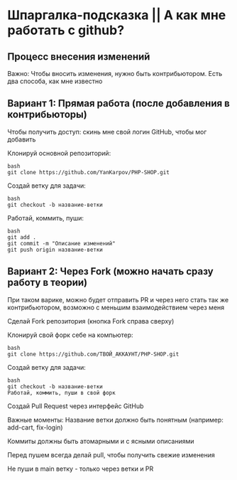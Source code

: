 # Шпаргалка-подсказка || А как мне работать с github?
## Процесс внесения изменений

Важно: Чтобы вносить изменения, нужно быть контрибьютором. Есть два способа, как мне известно


## Вариант 1: Прямая работа (после добавления в контрибьюторы)

Чтобы получить доступ: скинь мне свой логин GitHub, чтобы мог добавить

Клонируй основной репозиторий:
```
bash
git clone https://github.com/YanKarpov/PHP-SHOP.git
```
Создай ветку для задачи:
```
bash
git checkout -b название-ветки
```

Работай, коммить, пуши:
```
bash
git add .
git commit -m "Описание изменений"
git push origin название-ветки
```

## Вариант 2: Через Fork (можно начать сразу работу в теории)

При таком варике, можно будет отправить PR и через него стать так же контрибьютором, возможно с меньшим взаимодействием через меня

Сделай Fork репозитория (кнопка Fork справа сверху)

Клонируй свой форк себе на компьютер:
```
bash
git clone https://github.com/ТВОЙ_АККАУНТ/PHP-SHOP.git
```
Создай ветку для задачи:
```
bash
git checkout -b название-ветки
Работай, коммить, пуши в свой форк
```
Создай Pull Request через интерфейс GitHub

Важные моменты:
Название ветки должно быть понятным (например: add-cart, fix-login)

Коммиты должны быть атомарными и с ясными описаниями

Перед пушем всегда делай pull, чтобы получить свежие изменения

Не пуши в main ветку - только через ветки и PR












